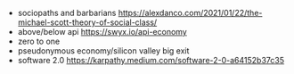 
- sociopaths and barbarians https://alexdanco.com/2021/01/22/the-michael-scott-theory-of-social-class/
- above/below api https://swyx.io/api-economy
- zero to one
- pseudonymous economy/silicon valley big exit
- software 2.0 https://karpathy.medium.com/software-2-0-a64152b37c35